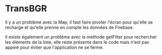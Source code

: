 # TransBGR
Il y a un problème avec la Map, il faut faire pivoter l'écran pour qu'elle se recharge et qu'elle prenne en compte les données de Firebase.

Il existe également un problème avec la methode getFilter pour rechercher les éléments de la liste, elle reste présente dans le code mais n'est pas appelé pour éviter que l'application ne se ferme. 
